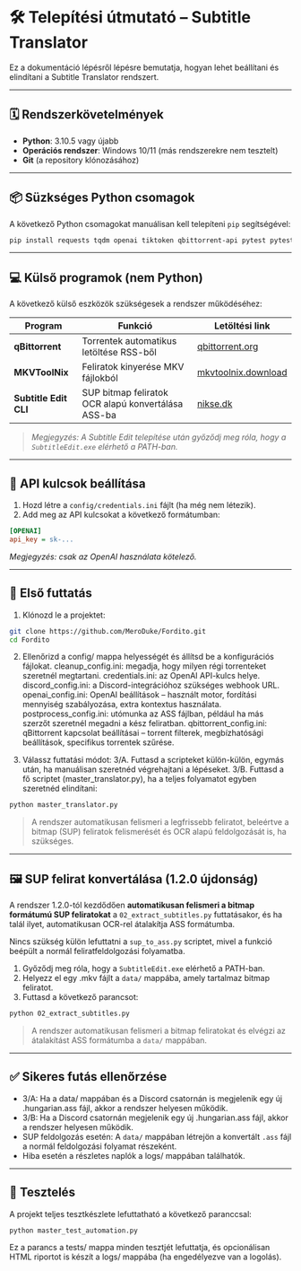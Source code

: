 # 🛠️ Telepítési útmutató – Subtitle Translator

Ez a dokumentáció lépésről lépésre bemutatja, hogyan lehet beállítani és elindítani a Subtitle Translator rendszert.

---

## 🗓️ Rendszerkövetelmények

* **Python**: 3.10.5 vagy újabb
* **Operációs rendszer**: Windows 10/11 (más rendszerekre nem tesztelt)
* **Git** (a repository klónozásához)

---

## 📦 Süzkséges Python csomagok

A következő Python csomagokat manuálisan kell telepíteni `pip` segítségével:

```bash
pip install requests tqdm openai tiktoken qbittorrent-api pytest pytest-html
```

---

## 💻 Külső programok (nem Python)

A következő külső eszközök szükségesek a rendszer működéséhez:

| Program               | Funkció                                            | Letöltési link                                      |
| --------------------- | -------------------------------------------------- | --------------------------------------------------- |
| **qBittorrent**       | Torrentek automatikus letöltése RSS-ből            | [qbittorrent.org](https://www.qbittorrent.org/)     |
| **MKVToolNix**        | Feliratok kinyerése MKV fájlokból                  | [mkvtoolnix.download](https://mkvtoolnix.download/) |
| **Subtitle Edit CLI** | SUP bitmap feliratok OCR alapú konvertálása ASS-ba | [nikse.dk](https://www.nikse.dk/SubtitleEdit)       |

> *Megjegyzés: A Subtitle Edit telepítése után győződj meg róla, hogy a `SubtitleEdit.exe` elérhető a PATH-ban.*

---

## 🔐 API kulcsok beállítása

1. Hozd létre a `config/credentials.ini` fájlt (ha még nem létezik).
2. Add meg az API kulcsokat a következő formátumban:

```ini
[OPENAI]
api_key = sk-...
```

*Megjegyzés: csak az OpenAI használata kötelező.*

---

## 🏁 Első futtatás

1. Klónozd le a projektet:

```bash
git clone https://github.com/MeroDuke/Fordito.git
cd Fordito
```

2. Ellenőrizd a config/ mappa helyességét és állítsd be a konfigurációs fájlokat.
   cleanup\_config.ini: megadja, hogy milyen régi torrenteket szeretnél megtartani.
   credentials.ini: az OpenAI API-kulcs helye.
   discord\_config.ini: a Discord-integrációhoz szükséges webhook URL.
   openai\_config.ini: OpenAI beállítások – használt motor, fordítási mennyiség szabályozása, extra kontextus használata.
   postprocess\_config.ini: utómunka az ASS fájlban, például ha más szerzőt szeretnél megadni a kész feliratban.
   qbittorrent\_config.ini: qBittorrent kapcsolat beállításai – torrent filterek, megbízhatósági beállítások, specifikus torrentek szűrése.

3. Válassz futtatási módot:
   3/A. Futtasd a scripteket külön-külön, egymás után, ha manuálisan szeretnéd végrehajtani a lépéseket.
   3/B. Futtasd a fő scriptet (master\_translator.py), ha a teljes folyamatot egyben szeretnéd elindítani:

```bash
python master_translator.py
```

> A rendszer automatikusan felismeri a legfrissebb feliratot, beleértve a bitmap (SUP) feliratok felismerését és OCR alapú feldolgozását is, ha szükséges.

---

## 🖼️ SUP felirat konvertálása (1.2.0 újdonság)

A rendszer 1.2.0-tól kezdődően **automatikusan felismeri a bitmap formátumú SUP feliratokat** a `02_extract_subtitles.py` futtatásakor, és ha talál ilyet, automatikusan OCR-rel átalakítja ASS formátumba.

Nincs szükség külön lefuttatni a `sup_to_ass.py` scriptet, mivel a funkció beépült a normál feliratfeldolgozási folyamatba.

1. Győződj meg róla, hogy a `SubtitleEdit.exe` elérhető a PATH-ban.
2. Helyezz el egy .mkv fájlt a `data/` mappába, amely tartalmaz bitmap feliratot.
3. Futtasd a következő parancsot:

```bash
python 02_extract_subtitles.py
```

> A rendszer automatikusan felismeri a bitmap feliratokat és elvégzi az átalakítást ASS formátumba a `data/` mappában.

---

## ✅ Sikeres futás ellenőrzése

* 3/A: Ha a data/ mappában és a Discord csatornán is megjelenik egy új .hungarian.ass fájl, akkor a rendszer helyesen működik.
* 3/B: Ha a Discord csatornán megjelenik egy új .hungarian.ass fájl, akkor a rendszer helyesen működik.
* SUP feldolgozás esetén: A `data/` mappában létrejön a konvertált `.ass` fájl a normál feldolgozási folyamat részeként.
* Hiba esetén a részletes naplók a logs/ mappában találhatók.

---

## 🧪 Tesztelés

A projekt teljes tesztkészlete lefuttatható a következő paranccsal:

```bash
python master_test_automation.py
```

Ez a parancs a tests/ mappa minden tesztjét lefuttatja, és opcionálisan HTML riportot is készít a logs/ mappába (ha engedélyezve van a logolás).
